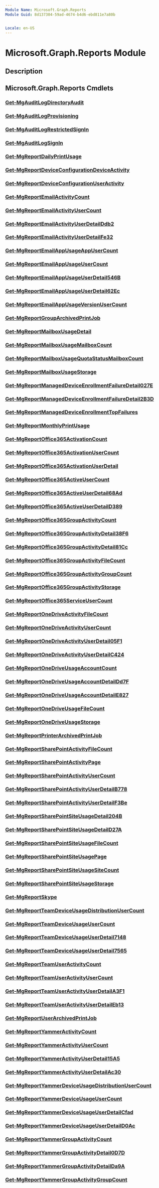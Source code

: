 ```yaml
---
Module Name: Microsoft.Graph.Reports
Module Guid: 8d137304-59ad-4674-b4d6-ebd811e7a80b


Locale: en-US
---
```


# Microsoft.Graph.Reports Module
## Description


## Microsoft.Graph.Reports Cmdlets
### [Get-MgAuditLogDirectoryAudit](Get-MgAuditLogDirectoryAudit.md)


### [Get-MgAuditLogProvisioning](Get-MgAuditLogProvisioning.md)


### [Get-MgAuditLogRestrictedSignIn](Get-MgAuditLogRestrictedSignIn.md)


### [Get-MgAuditLogSignIn](Get-MgAuditLogSignIn.md)


### [Get-MgReportDailyPrintUsage](Get-MgReportDailyPrintUsage.md)


### [Get-MgReportDeviceConfigurationDeviceActivity](Get-MgReportDeviceConfigurationDeviceActivity.md)


### [Get-MgReportDeviceConfigurationUserActivity](Get-MgReportDeviceConfigurationUserActivity.md)


### [Get-MgReportEmailActivityCount](Get-MgReportEmailActivityCount.md)


### [Get-MgReportEmailActivityUserCount](Get-MgReportEmailActivityUserCount.md)


### [Get-MgReportEmailActivityUserDetailDdb2](Get-MgReportEmailActivityUserDetailDdb2.md)


### [Get-MgReportEmailActivityUserDetailFe32](Get-MgReportEmailActivityUserDetailFe32.md)


### [Get-MgReportEmailAppUsageAppUserCount](Get-MgReportEmailAppUsageAppUserCount.md)


### [Get-MgReportEmailAppUsageUserCount](Get-MgReportEmailAppUsageUserCount.md)


### [Get-MgReportEmailAppUsageUserDetail546B](Get-MgReportEmailAppUsageUserDetail546B.md)


### [Get-MgReportEmailAppUsageUserDetail62Ec](Get-MgReportEmailAppUsageUserDetail62Ec.md)


### [Get-MgReportEmailAppUsageVersionUserCount](Get-MgReportEmailAppUsageVersionUserCount.md)


### [Get-MgReportGroupArchivedPrintJob](Get-MgReportGroupArchivedPrintJob.md)


### [Get-MgReportMailboxUsageDetail](Get-MgReportMailboxUsageDetail.md)


### [Get-MgReportMailboxUsageMailboxCount](Get-MgReportMailboxUsageMailboxCount.md)


### [Get-MgReportMailboxUsageQuotaStatusMailboxCount](Get-MgReportMailboxUsageQuotaStatusMailboxCount.md)


### [Get-MgReportMailboxUsageStorage](Get-MgReportMailboxUsageStorage.md)


### [Get-MgReportManagedDeviceEnrollmentFailureDetail027E](Get-MgReportManagedDeviceEnrollmentFailureDetail027E.md)


### [Get-MgReportManagedDeviceEnrollmentFailureDetail2B3D](Get-MgReportManagedDeviceEnrollmentFailureDetail2B3D.md)


### [Get-MgReportManagedDeviceEnrollmentTopFailures](Get-MgReportManagedDeviceEnrollmentTopFailures.md)


### [Get-MgReportMonthlyPrintUsage](Get-MgReportMonthlyPrintUsage.md)


### [Get-MgReportOffice365ActivationCount](Get-MgReportOffice365ActivationCount.md)


### [Get-MgReportOffice365ActivationUserCount](Get-MgReportOffice365ActivationUserCount.md)


### [Get-MgReportOffice365ActivationUserDetail](Get-MgReportOffice365ActivationUserDetail.md)


### [Get-MgReportOffice365ActiveUserCount](Get-MgReportOffice365ActiveUserCount.md)


### [Get-MgReportOffice365ActiveUserDetail68Ad](Get-MgReportOffice365ActiveUserDetail68Ad.md)


### [Get-MgReportOffice365ActiveUserDetailD389](Get-MgReportOffice365ActiveUserDetailD389.md)


### [Get-MgReportOffice365GroupActivityCount](Get-MgReportOffice365GroupActivityCount.md)


### [Get-MgReportOffice365GroupActivityDetail38F6](Get-MgReportOffice365GroupActivityDetail38F6.md)


### [Get-MgReportOffice365GroupActivityDetail81Cc](Get-MgReportOffice365GroupActivityDetail81Cc.md)


### [Get-MgReportOffice365GroupActivityFileCount](Get-MgReportOffice365GroupActivityFileCount.md)


### [Get-MgReportOffice365GroupActivityGroupCount](Get-MgReportOffice365GroupActivityGroupCount.md)


### [Get-MgReportOffice365GroupActivityStorage](Get-MgReportOffice365GroupActivityStorage.md)


### [Get-MgReportOffice365ServiceUserCount](Get-MgReportOffice365ServiceUserCount.md)


### [Get-MgReportOneDriveActivityFileCount](Get-MgReportOneDriveActivityFileCount.md)


### [Get-MgReportOneDriveActivityUserCount](Get-MgReportOneDriveActivityUserCount.md)


### [Get-MgReportOneDriveActivityUserDetail05F1](Get-MgReportOneDriveActivityUserDetail05F1.md)


### [Get-MgReportOneDriveActivityUserDetailC424](Get-MgReportOneDriveActivityUserDetailC424.md)


### [Get-MgReportOneDriveUsageAccountCount](Get-MgReportOneDriveUsageAccountCount.md)


### [Get-MgReportOneDriveUsageAccountDetailDd7F](Get-MgReportOneDriveUsageAccountDetailDd7F.md)


### [Get-MgReportOneDriveUsageAccountDetailE827](Get-MgReportOneDriveUsageAccountDetailE827.md)


### [Get-MgReportOneDriveUsageFileCount](Get-MgReportOneDriveUsageFileCount.md)


### [Get-MgReportOneDriveUsageStorage](Get-MgReportOneDriveUsageStorage.md)


### [Get-MgReportPrinterArchivedPrintJob](Get-MgReportPrinterArchivedPrintJob.md)


### [Get-MgReportSharePointActivityFileCount](Get-MgReportSharePointActivityFileCount.md)


### [Get-MgReportSharePointActivityPage](Get-MgReportSharePointActivityPage.md)


### [Get-MgReportSharePointActivityUserCount](Get-MgReportSharePointActivityUserCount.md)


### [Get-MgReportSharePointActivityUserDetailB778](Get-MgReportSharePointActivityUserDetailB778.md)


### [Get-MgReportSharePointActivityUserDetailF3Be](Get-MgReportSharePointActivityUserDetailF3Be.md)


### [Get-MgReportSharePointSiteUsageDetail204B](Get-MgReportSharePointSiteUsageDetail204B.md)


### [Get-MgReportSharePointSiteUsageDetailD27A](Get-MgReportSharePointSiteUsageDetailD27A.md)


### [Get-MgReportSharePointSiteUsageFileCount](Get-MgReportSharePointSiteUsageFileCount.md)


### [Get-MgReportSharePointSiteUsagePage](Get-MgReportSharePointSiteUsagePage.md)


### [Get-MgReportSharePointSiteUsageSiteCount](Get-MgReportSharePointSiteUsageSiteCount.md)


### [Get-MgReportSharePointSiteUsageStorage](Get-MgReportSharePointSiteUsageStorage.md)


### [Get-MgReportSkype](Get-MgReportSkype.md)


### [Get-MgReportTeamDeviceUsageDistributionUserCount](Get-MgReportTeamDeviceUsageDistributionUserCount.md)


### [Get-MgReportTeamDeviceUsageUserCount](Get-MgReportTeamDeviceUsageUserCount.md)


### [Get-MgReportTeamDeviceUsageUserDetail7148](Get-MgReportTeamDeviceUsageUserDetail7148.md)


### [Get-MgReportTeamDeviceUsageUserDetail7565](Get-MgReportTeamDeviceUsageUserDetail7565.md)


### [Get-MgReportTeamUserActivityCount](Get-MgReportTeamUserActivityCount.md)


### [Get-MgReportTeamUserActivityUserCount](Get-MgReportTeamUserActivityUserCount.md)


### [Get-MgReportTeamUserActivityUserDetailA3F1](Get-MgReportTeamUserActivityUserDetailA3F1.md)


### [Get-MgReportTeamUserActivityUserDetailEb13](Get-MgReportTeamUserActivityUserDetailEb13.md)


### [Get-MgReportUserArchivedPrintJob](Get-MgReportUserArchivedPrintJob.md)


### [Get-MgReportYammerActivityCount](Get-MgReportYammerActivityCount.md)


### [Get-MgReportYammerActivityUserCount](Get-MgReportYammerActivityUserCount.md)


### [Get-MgReportYammerActivityUserDetail15A5](Get-MgReportYammerActivityUserDetail15A5.md)


### [Get-MgReportYammerActivityUserDetailAc30](Get-MgReportYammerActivityUserDetailAc30.md)


### [Get-MgReportYammerDeviceUsageDistributionUserCount](Get-MgReportYammerDeviceUsageDistributionUserCount.md)


### [Get-MgReportYammerDeviceUsageUserCount](Get-MgReportYammerDeviceUsageUserCount.md)


### [Get-MgReportYammerDeviceUsageUserDetailCfad](Get-MgReportYammerDeviceUsageUserDetailCfad.md)


### [Get-MgReportYammerDeviceUsageUserDetailD0Ac](Get-MgReportYammerDeviceUsageUserDetailD0Ac.md)


### [Get-MgReportYammerGroupActivityCount](Get-MgReportYammerGroupActivityCount.md)


### [Get-MgReportYammerGroupActivityDetail0D7D](Get-MgReportYammerGroupActivityDetail0D7D.md)


### [Get-MgReportYammerGroupActivityDetailDa9A](Get-MgReportYammerGroupActivityDetailDa9A.md)


### [Get-MgReportYammerGroupActivityGroupCount](Get-MgReportYammerGroupActivityGroupCount.md)


